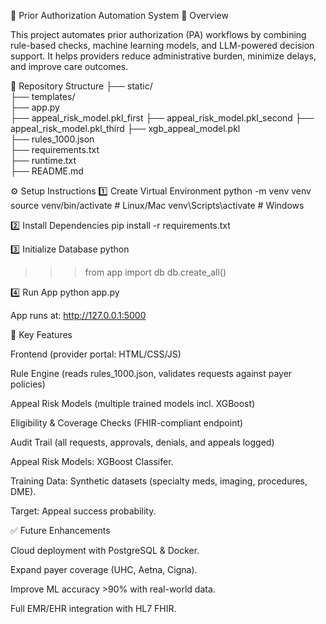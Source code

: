 🏥 Prior Authorization Automation System
📌 Overview

This project automates prior authorization (PA) workflows by combining rule-based checks, machine learning models, and LLM-powered decision support. It helps providers reduce administrative burden, minimize delays, and improve care outcomes.

📂 Repository Structure
├── static/                    
├── templates/                 
├── app.py                      
├── appeal_risk_model.pkl_first 
├── appeal_risk_model.pkl_second
├── appeal_risk_model.pkl_third
├── xgb_appeal_model.pkl        
├── rules_1000.json             
├── requirements.txt            
├── runtime.txt                 
├── README.md                   

⚙️ Setup Instructions
1️⃣ Create Virtual Environment
python -m venv venv
source venv/bin/activate  # Linux/Mac
venv\Scripts\activate     # Windows

2️⃣ Install Dependencies
pip install -r requirements.txt

3️⃣ Initialize Database
python
>>> from app import db
>>> db.create_all()

4️⃣ Run App
python app.py


App runs at: http://127.0.0.1:5000

🚀 Key Features

Frontend (provider portal: HTML/CSS/JS)

Rule Engine (reads rules_1000.json, validates requests against payer policies)

Appeal Risk Models (multiple trained models incl. XGBoost)

Eligibility & Coverage Checks (FHIR-compliant endpoint)

Audit Trail (all requests, approvals, denials, and appeals logged)


Appeal Risk Models: XGBoost Classifer.

Training Data: Synthetic datasets (specialty meds, imaging, procedures, DME).

Target: Appeal success probability.


✅ Future Enhancements

Cloud deployment with PostgreSQL & Docker.

Expand payer coverage (UHC, Aetna, Cigna).

Improve ML accuracy >90% with real-world data.

Full EMR/EHR integration with HL7 FHIR.

